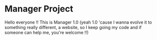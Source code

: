 # Manager Project
 Hello everyone !! This is Manager 1.0 (yeah 1.0 'cause I wanna evolve it to something really different, a website, so I keep going my code and if someone can help me, you're welcome !!)

